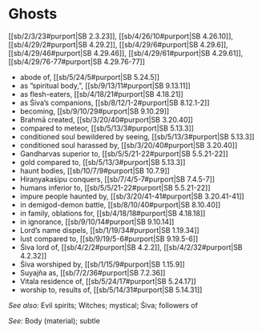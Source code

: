 # Ghosts

[[sb/2/3/23#purport|SB 2.3.23]], [[sb/4/26/10#purport|SB 4.26.10]], [[sb/4/29/2#purport|SB 4.29.2]], [[sb/4/29/6#purport|SB 4.29.6]], [[sb/4/29/46#purport|SB 4.29.46]], [[sb/4/29/61#purport|SB 4.29.61]], [[sb/4/29/76-77#purport|SB 4.29.76-77]]

* abode of, [[sb/5/24/5#purport|SB 5.24.5]]
* as ”spiritual body,”, [[sb/9/13/11#purport|SB 9.13.11]]
* as flesh-eaters, [[sb/4/18/21#purport|SB 4.18.21]]
* as Śiva’s companions, [[sb/8/12/1-2#purport|SB 8.12.1-2]]
* becoming, [[sb/9/10/29#purport|SB 9.10.29]]
* Brahmā created, [[sb/3/20/40#purport|SB 3.20.40]]
* compared to meteor, [[sb/5/13/3#purport|SB 5.13.3]]
* conditioned soul bewildered by seeing, [[sb/5/13/3#purport|SB 5.13.3]]
* conditioned soul harassed by, [[sb/3/20/40#purport|SB 3.20.40]]
* Gandharvas superior to, [[sb/5/5/21-22#purport|SB 5.5.21-22]]
* gold compared to, [[sb/5/13/3#purport|SB 5.13.3]]
* haunt bodies, [[sb/10/7/9#purport|SB 10.7.9]]
* Hiraṇyakaśipu conquers, [[sb/7/4/5-7#purport|SB 7.4.5-7]]
* humans inferior to, [[sb/5/5/21-22#purport|SB 5.5.21-22]]
* impure people haunted by, [[sb/3/20/41-41#purport|SB 3.20.41-41]]
* in demigod-demon battle, [[sb/8/10/40#purport|SB 8.10.40]]
* in family, oblations for, [[sb/4/18/18#purport|SB 4.18.18]]
* in ignorance, [[sb/9/10/14#purport|SB 9.10.14]]
* Lord’s name dispels, [[sb/1/19/34#purport|SB 1.19.34]]
* lust compared to, [[sb/9/19/5-6#purport|SB 9.19.5-6]]
* Śiva lord of, [[sb/4/2/2#purport|SB 4.2.2]], [[sb/4/2/32#purport|SB 4.2.32]]
* Śiva worshiped by, [[sb/1/15/9#purport|SB 1.15.9]]
* Suyajña as, [[sb/7/2/36#purport|SB 7.2.36]]
* Vitala residence of, [[sb/5/24/17#purport|SB 5.24.17]]
* worship to, results of, [[sb/5/14/31#purport|SB 5.14.31]]

*See also:* Evil spirits; Witches; mystical; Śiva; followers of

*See:* Body (material); subtle
